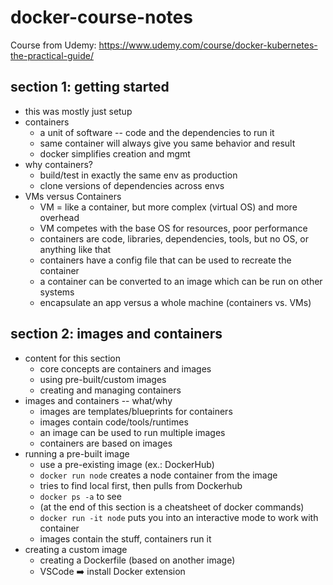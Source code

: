 # docker-course-notes
Course from Udemy:
https://www.udemy.com/course/docker-kubernetes-the-practical-guide/

## section 1: getting started
* this was mostly just setup
* containers
    * a unit of software -- code and the dependencies to run it
    * same container will always give you same behavior and result
    * docker simplifies creation and mgmt
* why containers?
    * build/test in exactly the same env as production
    * clone versions of dependencies across envs
* VMs versus Containers
    * VM = like a container, but more complex (virtual OS) and more overhead
    * VM competes with the base OS for resources, poor performance
    * containers are code, libraries, dependencies, tools, but no OS, or anything like that
    * containers have a config file that can be used to recreate the container
    * a container can be converted to an image which can be run on other systems
    * encapsulate an app versus a whole machine (containers vs. VMs)

## section 2: images and containers
* content for this section
    * core concepts are containers and images
    * using pre-built/custom images
    * creating and managing containers
* images and containers -- what/why
    * images are templates/blueprints for containers
    * images contain code/tools/runtimes
    * an image can be used to run multiple images
    * containers are based on images
* running a pre-built image
    * use a pre-existing image (ex.: DockerHub)
    * `docker run node` creates a node container from the image
    * tries to find local first, then pulls from Dockerhub
    * `docker ps -a` to see 
    * (at the end of this section is a cheatsheet of docker commands)
    * `docker run -it node` puts you into an interactive mode to work with container
    * images contain the stuff, containers run it
* creating a custom image
    * creating a Dockerfile (based on another image)
    * VSCode ➡️ install Docker extension
    


